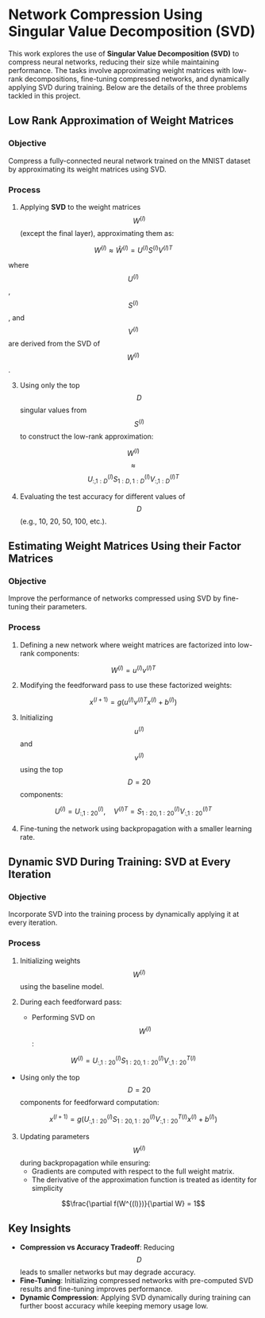 # Network Compression Using Singular Value Decomposition (SVD)

This work explores the use of **Singular Value Decomposition (SVD)** to compress neural networks, reducing their size while maintaining performance. The tasks involve approximating weight matrices with low-rank decompositions, fine-tuning compressed networks, and dynamically applying SVD during training. Below are the details of the three problems tackled in this project.

## Low Rank Approximation of Weight Matrices

### **Objective**
Compress a fully-connected neural network trained on the MNIST dataset by approximating its weight matrices using SVD.

### **Process**
1. Applying **SVD** to the weight matrices $$W^{(l)}$$ (except the final layer), approximating them as:
   
$$W^{(l)} \approx \hat{W}^{(l)} = U^{(l)} S^{(l)} V^{(l)T}$$

where $$U^{(l)}$$,  $$S^{(l)}$$, and $$V^{(l)}$$ are derived from the SVD of $$W^{(l)}$$.
   
3. Using only the top $$D$$ singular values from $$S^{(l)}$$ to construct the low-rank approximation:

$$W^{(l)}$$ $$\approx$$ $$U^{(l)}_{:,1:D} S^{(l)}_{1:D,1:D} V^{(l)T}_{:,1:D}$$
   
4. Evaluating the test accuracy for different values of $$D$$ (e.g., 10, 20, 50, 100, etc.).

## Estimating Weight Matrices Using their Factor Matrices

### **Objective**
Improve the performance of networks compressed using SVD by fine-tuning their parameters.

### **Process**
1. Defining a new network where weight matrices are factorized into low-rank components:

$$W^{(l)} = u^{(l)} v^{(l)T}$$
   
2. Modifying the feedforward pass to use these factorized weights:

$$x^{(l+1)} = g\left(u^{(l)} v^{(l)T} x^{(l)} + b^{(l)}\right)$$

3. Initializing $$u^{(l)}$$ and $$v^{(l)}$$ using the top $$D = 20$$ components:

$$U^{(l)} = U_{:,1:20}^{(l)}, \quad V^{(l)T} = S_{1:20,1:20}^{(l)} V_{:,1:20}^{(l)T}$$

4. Fine-tuning the network using backpropagation with a smaller learning rate.

## Dynamic SVD During Training: SVD at Every Iteration

### **Objective**
Incorporate SVD into the training process by dynamically applying it at every iteration.

### **Process**
1. Initializing weights $$W^{(l)}$$ using the baseline model.

2. During each feedforward pass:
   - Performing SVD on $$W^{(l)}$$:

$$W^{(l)} = U_{:,1:20}^{(l)} S_{1:20,1:20}^{(l)} V_{:,1:20}^{T(l)}$$

   - Using only the top $$D = 20$$ components for feedforward computation:

$$x^{(l+1)} = g\left(U_{:,1:20}^{(l)} S_{1:20,1:20}^{(l)} V_{:,1:20}^{T(l)} x^{(l)} + b^{(l)}\right)$$

3. Updating parameters $$W^{(l)}$$ during backpropagation while ensuring:
   - Gradients are computed with respect to the full weight matrix.
   - The derivative of the approximation function is treated as identity for simplicity 
   
$$\frac{\partial f(W^{(l)})}{\partial W} = 1$$ 

## Key Insights

- **Compression vs Accuracy Tradeoff**: Reducing $$D$$ leads to smaller networks but may degrade accuracy.
- **Fine-Tuning**: Initializing compressed networks with pre-computed SVD results and fine-tuning improves performance.
- **Dynamic Compression**: Applying SVD dynamically during training can further boost accuracy while keeping memory usage low.
